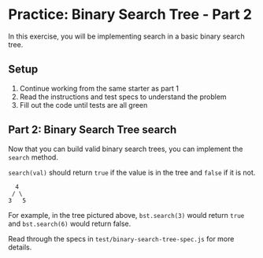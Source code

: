 # Practice: Binary Search Tree - Part 2

In this exercise, you will be implementing search in a basic binary search
tree.

## Setup

1. Continue working from the same starter as part 1
2. Read the instructions and test specs to understand the problem
3. Fill out the code until tests are all green

## Part 2: Binary Search Tree search

Now that you can build valid binary search trees, you can implement the
`search` method.

`search(val)` should return `true` if the value is in the tree and `false` if
it is not.

```plaintext
  4
 / \
3   5
```

For example, in the tree pictured above, `bst.search(3)` would return `true`
and `bst.search(6)` would return false.

Read through the specs in `test/binary-search-tree-spec.js` for more details.

